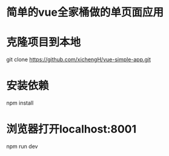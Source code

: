 # 简单的vue全家桶做的单页面应用


# 克隆项目到本地 
git clone https://github.com/xichengH/vue-simple-app.git

# 安装依赖
npm install

# 浏览器打开localhost:8001
npm run dev
